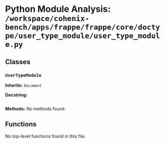 # Python Module Analysis: `/workspace/cohenix-bench/apps/frappe/frappe/core/doctype/user_type_module/user_type_module.py`

## Classes

### `UserTypeModule`
**Inherits:** `Document`


**Docstring:**
```

```

**Methods:**
No methods found.




## Functions

No top-level functions found in this file.
